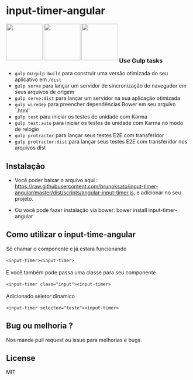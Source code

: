 # input-timer-angular

<img height="100" align="left" src="https://raw.github.com/gulpjs/artwork/master/gulp.png">

<img height="100" align="left" src="http://bower.io/img/bower-logo.png">

<img height="100" align="left" src="https://s3.amazonaws.com/media-p.slid.es/uploads/hugojosefson/images/86267/angularjs-logo.png">

<br><br><br><br>

### Use Gulp tasks

* `gulp` ou `gulp build` para construir uma versão otimizada do seu aplicativo em `/dist`
* `gulp serve` para lançar um servidor de sincronização do navegador em seus arquivos de origem
* `gulp serve:dist` para lançar um servidor na sua aplicação otimizada
* `gulp wiredep` para preencher dependências Bower em seu arquivo `.html'
* `gulp test` para iniciar os testes de unidade com Karma
* `gulp test:auto` para iniciar os testes de unidade com Karma no modo de relógio
* `gulp protractor` para lançar seus testes E2E com transferidor
* `gulp protractor:dist` para lançar seus testes E2E com transferidor nos arquivos dist

## Instalação

* Você poder baixar o arquivo aqui : https://raw.githubusercontent.com/brunoksato/input-timer-angular/master/dist/scripts/angular-input-timer.js, e adicionar no seu projeto.

* Ou você pode fazer instalação via bower: bower install input-timer-angular


## Como utilizar o input-time-angular
  
  Só chamar o componente e já estara funcionando<br><br>
    `<input-timer><input-timer>`
    <br><br>
  E você também pode passa uma classe para seu componente<br><br>
  `<input-timer class="input"><input-timer>`
  <br><br>
  Adicionado seletor dinamico<br><br>
  `<input-timer selector="teste"><input-timer>`


## Bug ou melhoria ?

Nos mande pull request ou issue para melhorias e bugs.


## License

MIT

